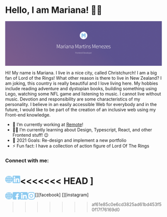 # Hello, I am Mariana! 🙋‍♀️

[<img align="center" alt="Mariana Martins Menezes | Frontend Developer" src="https://github.com/mariana-martins/mariana-martins/raw/master/images/logo.png" />][website]

Hi! My name is Mariana. I live in a nice city, called Christchurch! I am a big fan of Lord of the Rings! What other reason is there to live in New Zealand? I am joking, this country is really beautiful and I love living here. My hobbies include reading adventure and dystopian books, building something using Lego, watching some NFL game and listening to music. I cannot live without music. Devotion and responsibility are some characteristics of my personality. I believe in an easily accessible Web for everybody and in the future, I would like to be part of the creation of an inclusive web using my Front-end knowledge.

- 🦄 I’m currently working at [Remote](https://remote.com/)!
- 👩‍💻 I’m currently learning about Design, Typescript, React, and other Frontend stuff! 😉
- 🥅 2021 Goals: Re-design and implement a new portfolio
- ⚡ Fun fact: I have a collection of action figure of Lord Of The Rings

### Connect with me:

<<<<<<< HEAD
[<img align="left" alt="mariana-martins.github.io" src="images/internet.png" />][website]]
[<img align="left" alt="Mariana Martins Menezes | LinkedIn" src="images/linkedin.png" />][linkedin]
=======

[<img align="left" alt="mariana-martins.github.io" src="https://github.com/mariana-martins/mariana-martins/raw/master/images/internet.png" />][website]
[<img align="left" alt="Mariana Martins | Facebook" src="https://github.com/mariana-martins/mariana-martins/raw/master/images/facebook.png" />][facebook]
[<img align="left" alt="Mariana Martins Menezes | LinkedIn" src="https://github.com/mariana-martins/mariana-martins/raw/master/images/linkedin.png" />][linkedin]
[<img align="left" alt="Mariana Martins | Instagram" src="https://github.com/mariana-martins/mariana-martins/raw/master/images/instagram.png" />][instagram]
>>>>>>> af61e85c0e6cd3825ad61bd453f50f17f76169d0

[website]: https://mariana-martins.github.io/
[linkedin]: https://www.linkedin.com/in/marianamenezes/
